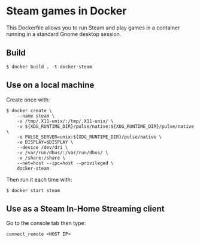 Steam games in Docker
=====================

This Dockerfile allows you to run Steam and play games in a container running in a standard Gnome desktop session.

Build
-----
`$ docker build . -t docker-steam`

Use on a local machine
----------------------

Create once with:

```
$ docker create \
    --name steam \
    -v /tmp/.X11-unix/:/tmp/.X11-unix/ \
    -v ${XDG_RUNTIME_DIR}/pulse/native:${XDG_RUNTIME_DIR}/pulse/native \
    -e PULSE_SERVER=unix:${XDG_RUNTIME_DIR}/pulse/native \
    -e DISPLAY=$DISPLAY \
    --device /dev/dri \
    -v /var/run/dbus/:/var/run/dbus/ \
    -v /share:/share \
    --net=host --ipc=host --privileged \
    docker-steam
```

Then run it each time with:

```
$ docker start steam
```

Use as a Steam In-Home Streaming client
---------------------------------------

Go to the console tab then type:

```
connect_remote <HOST IP>
```
